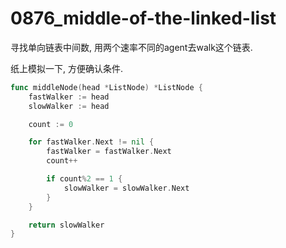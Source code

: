 # 0876_middle-of-the-linked-list

寻找单向链表中间数, 用两个速率不同的agent去walk这个链表.

纸上模拟一下, 方便确认条件.

```go
func middleNode(head *ListNode) *ListNode {
    fastWalker := head
    slowWalker := head

    count := 0

    for fastWalker.Next != nil {
        fastWalker = fastWalker.Next
        count++

        if count%2 == 1 {
            slowWalker = slowWalker.Next
        }
    }

    return slowWalker
}
```
